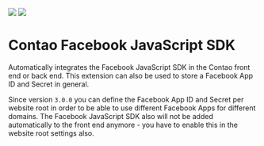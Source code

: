 [![](https://img.shields.io/packagist/v/fritzmg/contao-facebook-js-sdk.svg)](https://packagist.org/packages/fritzmg/contao-facebook-js-sdk)
[![](https://img.shields.io/packagist/dt/fritzmg/contao-facebook-js-sdk.svg)](https://packagist.org/packages/fritzmg/contao-facebook-js-sdk)

Contao Facebook JavaScript SDK
=====================

Automatically integrates the Facebook JavaScript SDK in the Contao front end or back end. This extension can also be used to store a Facebook App ID and Secret in general.

Since version `3.0.0` you can define the Facebook App ID and Secret per website root in order to be able to use different Facebook Apps for different domains. The Facebook JavaScript SDK also will not be added automatically to the front end anymore - you have to enable this in the website root settings also.
